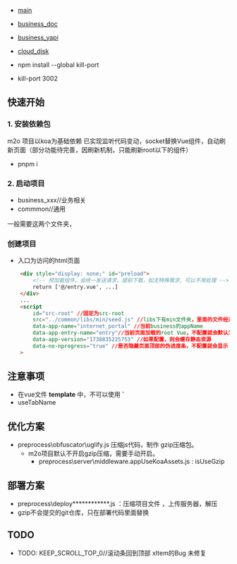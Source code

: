 - [main](./readme.main.md)
- [business_doc](https://shonesinglone.github.io/boundless_vue_project/business_doc)
- [business_yapi](https://shonesinglone.github.io/boundless_vue_project/business_yapi)
- [cloud_disk](https://shonesinglone.github.io/boundless_vue_project/business_yapi/cloud_disk.html)


- npm install --global kill-port
- kill-port 3002


## 快速开始

### 1. 安装依赖包

m2o 项目以koa为基础依赖
已实现监听代码变动，socket替换Vue组件，自动刷新页面（部分功能待完善，因刷新机制，只能刷新root以下的组件）
- pnpm i

### 2. 启动项目

- business_xxx//业务相关
- commmon//通用

一般需要这两个文件夹，

### 创建项目

- 入口为访问的html页面

```html
    <div style="display: none;" id="preload">
        <!-- 预加载组件，会统一发送请求，提前下载，如无特殊需求，可以不用处理 -->
        return ['@/entry.vue', ...]
    </div>
    ...
	<script 
        id="src-root" //固定为src-root
        src="../common/libs/min/seed.js" //libs下有min文件夹，里面的文件经过压缩，gzip处理，可以节约带宽
        data-app-name="internet_portal" //当前business的appName
        data-app-entry-name="entry"//当前页面加载的root Vue，不配置就会默认为entry.vue;适用同一个business下多个页面的场景
        data-app-version="1738835225753" //如果配置，则会缓存静态资源
        data-no-nprogress="true" //是否隐藏页面顶部的伪进度条，不配置就会显示
    >

```

## 注意事项

- 在vue文件 **template** 中，不可以使用 **`**
- useTabName

## 优化方案

- preprocess\obfuscator\uglify.js 压缩js代码，制作 gzip压缩包。
    - m2o项目默认不开启gzip压缩，需要手动开启。
        - preprocess\server\middleware.appUseKoaAssets.js : isUseGzip

## 部署方案

- preprocess\deploy\************.js ：压缩项目文件 ，上传服务器，解压
- gzip不会提交的git仓库，只在部署代码里面替换

## TODO

- TODO: KEEP_SCROLL_TOP_0//滚动条回到顶部 xItem的Bug 未修复